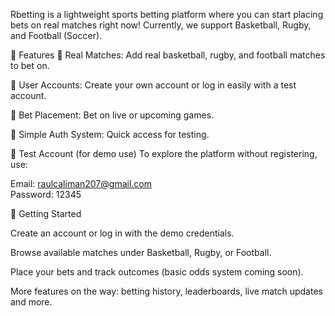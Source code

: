 Rbetting is a lightweight sports betting platform where you can start placing bets on real matches right now! Currently, we support Basketball, Rugby, and Football (Soccer).

🔧 Features
🏀 Real Matches: Add real basketball, rugby, and football matches to bet on.

👤 User Accounts: Create your own account or log in easily with a test account.

🎫 Bet Placement: Bet on live or upcoming games.

🔐 Simple Auth System: Quick access for testing.

🧪 Test Account (for demo use)
To explore the platform without registering, use:

Email:    raulcaliman207@gmail.com  
Password: 12345

🚀 Getting Started

Create an account or log in with the demo credentials.

Browse available matches under Basketball, Rugby, or Football.

Place your bets and track outcomes (basic odds system coming soon).

More features on the way: betting history, leaderboards, live match updates and more.
